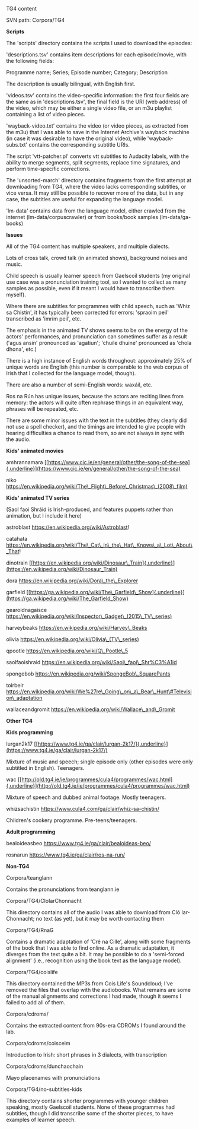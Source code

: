 TG4 content

SVN path: Corpora/TG4

**Scripts**

The 'scripts' directory contains the scripts I used to download the
episodes:

'descriptions.tsv' contains item descriptions for each episode/movie,
with the following fields:

Programme name; Series; Episode number; Category; Description

The description is usually bilingual, with English first.

'videos.tsv' contains the video-specific information: the first four
fields are the same as in 'descriptions.tsv', the final field is the URI
(web address) of the video, which may be either a single video file, or
an m3u playlist containing a list of video pieces.

'wayback-video.txt' contains the video (or video pieces, as extracted
from the m3u) that I was able to save in the Internet Archive's wayback
machine (in case it was desirable to have the original video), while
'wayback-subs.txt' contains the corresponding subtitle URIs.

The script 'vtt-patcher.pl' converts vtt subtitles to Audacity labels,
with the ability to merge segments, split segments, replace time
signatures, and perform time-specific corrections.

The 'unsorted-march' directory contains fragments from the first attempt
at downloading from TG4, where the video lacks corresponding subtitles,
or vice versa. It may still be possible to recover more of the data, but
in any case, the subtitles are useful for expanding the language model.

'lm-data' contains data from the language model, either crawled from the
internet (lm-data/corpuscrawler) or from books/book samples
(lm-data/ga-books)

**Issues**

All of the TG4 content has multiple speakers, and multiple dialects.

Lots of cross talk, crowd talk (in animated shows), background noises
and music.

Child speech is usually learner speech from Gaelscoil students (my
original use case was a pronunciation training tool, so I wanted to
collect as many samples as possible, even if it meant I would have to
transcribe them myself).

Where there are subtitles for programmes with child speech, such as
'Whiz sa Chistin', it has typically been corrected for errors: 'spraoim
peil' transcribed as 'imrím peil', etc.

The emphasis in the animated TV shows seems to be on the energy of the
actors' performances, and pronunciation can sometimes suffer as a result
('agus ansin' pronounced as 'agatiun'; 'chuile dhuine' pronounced as
'chola dhona', etc.)

There is a high instance of English words throughout: approximately 25%
of unique words are English (this number is comparable to the web corpus
of Irish that I collected for the language model, though).

There are also a number of semi-English words: waxáil, etc.

Ros na Rún has unique issues, because the actors are reciting lines from
memory: the actors will quite often rephrase things in an equivalent
way, phrases will be repeated, etc.

There are some minor issues with the text in the subtitles (they clearly
did not use a spell checker), and the timings are intended to give
people with hearing difficulties a chance to read them, so are not
always in sync with the audio.

**Kids' animated movies**

amhrannamara
[[https://www.cic.ie/en/general/other/the-song-of-the-sea]{.underline}](https://www.cic.ie/en/general/other/the-song-of-the-sea)

niko
https://en.wikipedia.org/wiki/The\_Flight\_Before\_Christmas\_(2008\_film)

**Kids' animated TV series**

(Saol faoi Shráid is Irish-produced, and features puppets rather than
animation, but I include it here)

astroblast https://en.wikipedia.org/wiki/Astroblast!

catahata
https://en.wikipedia.org/wiki/The\_Cat\_in\_the\_Hat\_Knows\_a\_Lot\_About\_That!

dinotrain
[[https://en.wikipedia.org/wiki/Dinosaur\_Train]{.underline}](https://en.wikipedia.org/wiki/Dinosaur_Train)

dora https://en.wikipedia.org/wiki/Dora\_the\_Explorer

garfield
[[https://ga.wikipedia.org/wiki/The\_Garfield\_Show]{.underline}](https://ga.wikipedia.org/wiki/The_Garfield_Show)

gearoidnagaisce
https://en.wikipedia.org/wiki/Inspector\_Gadget\_(2015\_TV\_series)

harveybeaks https://en.wikipedia.org/wiki/Harvey\_Beaks

olivia https://en.wikipedia.org/wiki/Olivia\_(TV\_series)

qpootle https://en.wikipedia.org/wiki/Q\_Pootle\_5

saolfaoishraid https://en.wikipedia.org/wiki/Saol\_faoi\_Shr%C3%A1id

spongebob https://en.wikipedia.org/wiki/SpongeBob\_SquarePants

toirbeir
https://en.wikipedia.org/wiki/We%27re\_Going\_on\_a\_Bear\_Hunt\#Television\_adaptation

wallaceandgromit https://en.wikipedia.org/wiki/Wallace\_and\_Gromit

**Other TG4**

**Kids programming**

lurgan2k17
[[https://www.tg4.ie/ga/clair/lurgan-2k17/]{.underline}](https://www.tg4.ie/ga/clair/lurgan-2k17/)

Mixture of music and speech; single episode only (other episodes were
only subtitled in English). Teenagers.

wac
[[http://old.tg4.ie/ie/programmes/cula4/programmes/wac.html]{.underline}](http://old.tg4.ie/ie/programmes/cula4/programmes/wac.html)

Mixture of speech and dubbed animal footage. Mostly teenagers.

whizsachistin https://www.cula4.com/ga/clair/whiz-sa-chistin/

Children's cookery programme. Pre-teens/teenagers.

**Adult programming**

bealoideasbeo https://www.tg4.ie/ga/clair/bealoideas-beo/

rosnarun https://www.tg4.ie/ga/clair/ros-na-run/

**Non-TG4**

Corpora/teanglann

Contains the pronunciations from teanglann.ie

Corpora/TG4/CloIarChonnacht

This directory contains all of the audio I was able to download from Cló
Iar-Chonnacht; no text (as yet), but it may be worth contacting them

Corpora/TG4/RnaG

Contains a dramatic adaptation of 'Cré na Cille', along with some
fragments of the book that I was able to find online. As a dramatic
adaptation, it diverges from the text quite a bit. It may be possible to
do a 'semi-forced alignment' (i.e., recognition using the book text as
the language model).

Corpora/TG4/coislife

This directory contained the MP3s from Cois Life's Soundcloud; I've
removed the files that overlap with the audiobooks. What remains are
some of the manual alignments and corrections I had made, though it
seems I failed to add all of them.

Corpora/cdroms/

Contains the extracted content from 90s-era CDROMs I found around the
lab.

Corpora/cdroms/coisceim

Introduction to Irish: short phrases in 3 dialects, with transcription

Corpora/cdroms/dunchaochain

Mayo placenames with pronunciations

Corpora/TG4/no-subtitles-kids

This directory contains shorter programmes with younger children
speaking, mostly Gaelscoil students. None of these programmes had
subtitles, though I did transcribe some of the shorter pieces, to have
examples of learner speech.
